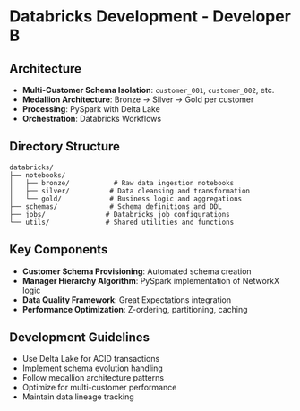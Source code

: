 # Databricks Development - Developer B

## Architecture
- **Multi-Customer Schema Isolation**: `customer_001`, `customer_002`, etc.
- **Medallion Architecture**: Bronze → Silver → Gold per customer
- **Processing**: PySpark with Delta Lake
- **Orchestration**: Databricks Workflows

## Directory Structure
```
databricks/
├── notebooks/
│   ├── bronze/           # Raw data ingestion notebooks
│   ├── silver/          # Data cleansing and transformation
│   └── gold/            # Business logic and aggregations
├── schemas/             # Schema definitions and DDL
├── jobs/               # Databricks job configurations
└── utils/              # Shared utilities and functions
```

## Key Components
- **Customer Schema Provisioning**: Automated schema creation
- **Manager Hierarchy Algorithm**: PySpark implementation of NetworkX logic
- **Data Quality Framework**: Great Expectations integration
- **Performance Optimization**: Z-ordering, partitioning, caching

## Development Guidelines
- Use Delta Lake for ACID transactions
- Implement schema evolution handling
- Follow medallion architecture patterns
- Optimize for multi-customer performance
- Maintain data lineage tracking